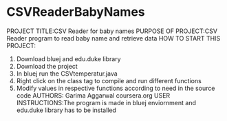 # CSVReaderBabyNames
PROJECT TITLE:CSV Reader for baby names
PURPOSE OF PROJECT:CSV Reader program to read baby name and retrieve data
HOW TO START THIS PROJECT:
1) Download bluej and edu.duke library
2) Download the project
3) In bluej run the CSVtemperatur.java
4) Right click on the class tag to compile and run different functions
5) Modify values in respective functions according to need in the source code
AUTHORS:
Garima Aggarwal
coursera.org
USER INSTRUCTIONS:The program is made in bluej enviornment and edu.duke library has to be installed
